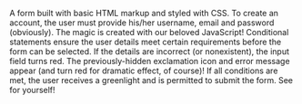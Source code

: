 A form built with basic HTML markup and styled with CSS. To create an account, the user must provide his/her username, email and password (obviously).
The magic is created with our beloved JavaScript! Conditional statements ensure the user details meet certain requirements before the form can be selected.
If the details are incorrect (or nonexistent), the input field turns red. The previously-hidden exclamation icon and error message appear (and turn red for dramatic effect, of course)!
If all conditions are met, the user receives a greenlight and is permitted to submit the form.
See for yourself!